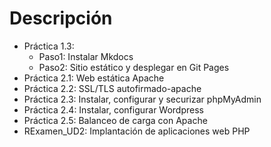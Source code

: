 # Descripción

* Práctica 1.3:
  * Paso1: Instalar Mkdocs
  * Paso2: Sitio estático y desplegar en Git Pages
* Práctica 2.1: Web estática Apache
* Práctica 2.2: SSL/TLS autofirmado-apache
* Práctica 2.3: Instalar, configurar y securizar phpMyAdmin
* Práctica 2.4: Instalar, configurar Wordpress
* Práctica 2.5: Balanceo de carga con Apache
* RExamen_UD2:  Implantación de aplicaciones web PHP
